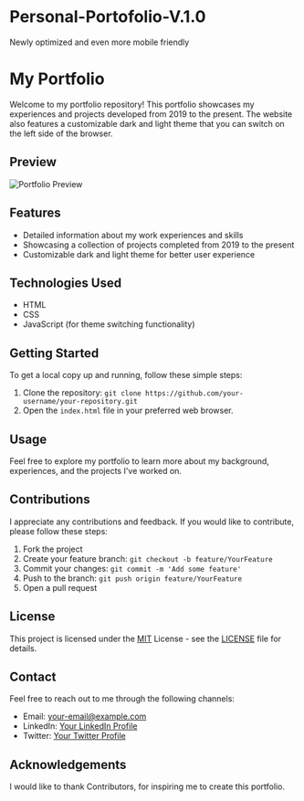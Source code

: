 # Personal-Portofolio-V.1.0
Newly optimized and even more mobile friendly

# My Portfolio

Welcome to my portfolio repository! This portfolio showcases my experiences and projects developed from 2019 to the present. The website also features a customizable dark and light theme that you can switch on the left side of the browser.

## Preview

![Portfolio Preview](my-site/images/Screenshot2023-10-28132828.png)

## Features

- Detailed information about my work experiences and skills
- Showcasing a collection of projects completed from 2019 to the present
- Customizable dark and light theme for better user experience

## Technologies Used

- HTML
- CSS
- JavaScript (for theme switching functionality)

## Getting Started

To get a local copy up and running, follow these simple steps:

1. Clone the repository: `git clone https://github.com/your-username/your-repository.git`
2. Open the `index.html` file in your preferred web browser.

## Usage

Feel free to explore my portfolio to learn more about my background, experiences, and the projects I've worked on.

## Contributions

I appreciate any contributions and feedback. If you would like to contribute, please follow these steps:

1. Fork the project
2. Create your feature branch: `git checkout -b feature/YourFeature`
3. Commit your changes: `git commit -m 'Add some feature'`
4. Push to the branch: `git push origin feature/YourFeature`
5. Open a pull request

## License

This project is licensed under the [MIT](LICENSE) License - see the [LICENSE](LICENSE) file for details.

## Contact

Feel free to reach out to me through the following channels:

- Email: your-email@example.com
- LinkedIn: [Your LinkedIn Profile](https://www.linkedin.com/in/your-profile/)
- Twitter: [Your Twitter Profile](https://twitter.com/your-profile)

## Acknowledgements

I would like to thank Contributors, for inspiring me to create this portfolio.

